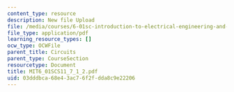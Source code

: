 ```yaml
---
content_type: resource
description: New file Upload
file: /media/courses/6-01sc-introduction-to-electrical-engineering-and-computer-science-i-spring-2011/03dddbca68e43ac76f2fdda8c9e22206_MIT6_01SCS11_7_1_2.pdf
file_type: application/pdf
learning_resource_types: []
ocw_type: OCWFile
parent_title: Circuits
parent_type: CourseSection
resourcetype: Document
title: MIT6_01SCS11_7_1_2.pdf
uid: 03dddbca-68e4-3ac7-6f2f-dda8c9e22206
---
```

